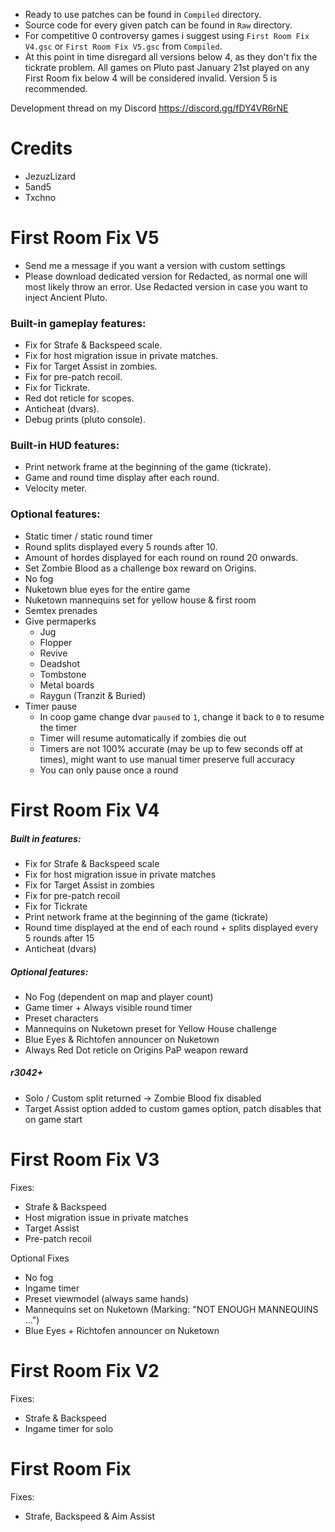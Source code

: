 - Ready to use patches can be found in `Compiled` directory.
- Source code for every given patch can be found in `Raw` directory.
- For competitive 0 controversy games i suggest using `First Room Fix V4.gsc` or `First Room Fix V5.gsc` from `Compiled`.
- At this point in time disregard all versions below 4, as they don't fix the tickrate problem. All games on Pluto past January 21st played on any First Room fix below 4 will be considered invalid. Version 5 is recommended.

Development thread on my Discord https://discord.gg/fDY4VR6rNE

# Credits
- JezuzLizard
- 5and5
- Txchno

# First Room Fix V5
- Send me a message if you want a version with custom settings
- Please download dedicated version for Redacted, as normal one will most likely throw an error. Use Redacted version in case you want to inject Ancient Pluto.

### Built-in gameplay features:
- Fix for Strafe & Backspeed scale.
- Fix for host migration issue in private matches.
- Fix for Target Assist in zombies.
- Fix for pre-patch recoil.
- Fix for Tickrate.
- Red dot reticle for scopes.
- Anticheat (dvars).
- Debug prints (pluto console).

### Built-in HUD features:
- Print network frame at the beginning of the game (tickrate).
- Game and round time display after each round.
- Velocity meter.

### Optional features:
- Static timer / static round timer
- Round splits displayed every 5 rounds after 10.
- Amount of hordes displayed for each round on round 20 onwards.
- Set Zombie Blood as a challenge box reward on Origins.
- No fog
- Nuketown blue eyes for the entire game
- Nuketown mannequins set for yellow house & first room
- Semtex prenades
- Give permaperks
    - Jug
    - Flopper
    - Revive
    - Deadshot
    - Tombstone
    - Metal boards
    - Raygun (Tranzit & Buried)
- Timer pause
    - In coop game change dvar `paused` to `1`, change it back to `0` to resume the timer
    - Timer will resume automatically if zombies die out
    - Timers are not 100% accurate (may be up to few seconds off at times), might want to use manual timer preserve full accuracy
    - You can only pause once a round


# First Room Fix V4

##### Built in features:
- Fix for Strafe & Backspeed scale
- Fix for host migration issue in private matches
- Fix for Target Assist in zombies
- Fix for pre-patch recoil
- Fix for Tickrate
- Print network frame at the beginning of the game (tickrate)
- Round time displayed at the end of each round + splits displayed every 5 rounds after 15
- Anticheat (dvars)

##### Optional features:
- No Fog (dependent on map and player count)
- Game timer + Always visible round timer
- Preset characters
- Mannequins on Nuketown preset for Yellow House challenge
- Blue Eyes & Richtofen announcer on Nuketown
- Always Red Dot reticle on Origins PaP weapon reward
##### r3042+
- Solo / Custom split returned -> Zombie Blood fix disabled
- Target Assist option added to custom games option, patch disables that on game start

# First Room Fix V3
Fixes:
- Strafe & Backspeed
- Host migration issue in private matches
- Target Assist
- Pre-patch recoil

Optional Fixes
- No fog
- Ingame timer
- Preset viewmodel (always same hands)
- Mannequins set on Nuketown (Marking: "NOT ENOUGH MANNEQUINS ...")
- Blue Eyes + Richtofen announcer on Nuketown

# First Room Fix V2
Fixes:
- Strafe & Backspeed
- Ingame timer for solo

# First Room Fix
Fixes:
- Strafe, Backspeed & Aim Assist
